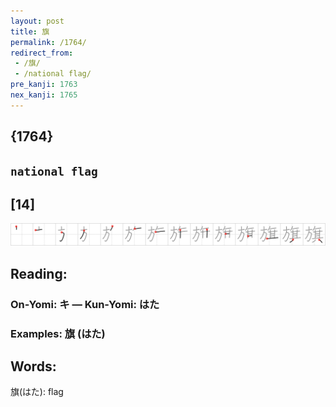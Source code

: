```yaml
---
layout: post
title: 旗
permalink: /1764/
redirect_from:
 - /旗/
 - /national flag/
pre_kanji: 1763
nex_kanji: 1765
---
```


## {1764}

## `national flag`

## [14]

<div class="stroke"><img src="../images/E69797.png" /></div>

## Reading:

### On-Yomi: キ &mdash; Kun-Yomi: はた

### Examples: 旗 (はた)

## Words:

旗(はた): flag
